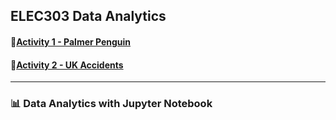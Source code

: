 
## ELEC303 Data Analytics 

#### 🐧[Activity 1 - Palmer Penguin](https://github.com/DwightFC/Activity1Itelec303/blob/main/Activity1.ipynb)
#### 🐧[Activity 2 - UK Accidents](https://github.com/DwightFC/Activity1Itelec303/blob/main/Cana/Activity2.ipynb)

---

### 📊 Data Analytics with Jupyter Notebook
